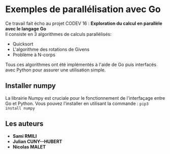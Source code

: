 # Exemples de parallélisation avec Go
Ce travail fait écho au projet CODEV 16 : **Exploration du calcul en parallèle avec le langage Go**  
Il consiste en 3 algorithmes de calculs parallélisés:
  - Quicksort
  - L'algorithme des rotations de Givens
  - Problème à N-corps

Tous ces algorithmes ont été implémentés à l'aide de Go puis interfacés avec Python pour assurer une utilisation simple.

## Installer numpy
La librairie Numpy est cruciale pour le fonctionnement de l'interfaçage entre Go et Python. 
Vous pouvez l'installer en utilisant la commande : `pip3 install numpy`


## Les auteurs
* **Sami RMILI** 
* **Julian CUNY--HUBERT** 
* **Nicolas MALET** 
